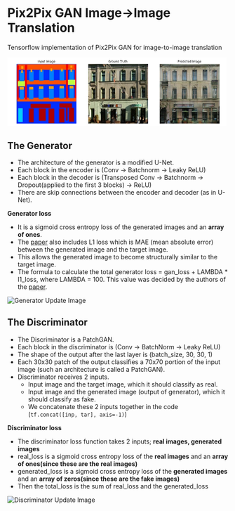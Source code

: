 # Pix2Pix GAN Image->Image Translation
Tensorflow implementation of Pix2Pix GAN for image-to-image translation

<img src="./output.PNG" width="500px"></img>

## The Generator ##
  * The architecture of the generator is a modified U-Net.
  * Each block in the encoder is (Conv -> Batchnorm -> Leaky ReLU)
  * Each block in the decoder is (Transposed Conv -> Batchnorm -> Dropout(applied to the first 3 blocks) -> ReLU)
  * There are skip connections between the encoder and decoder (as in U-Net).
  
  **Generator loss**
  * It is a sigmoid cross entropy loss of the generated images and an **array of ones**.
  * The [paper](https://arxiv.org/abs/1611.07004) also includes L1 loss which is MAE (mean absolute error) between the generated image and the target image.
  * This allows the generated image to become structurally similar to the target image.
  * The formula to calculate the total generator loss = gan_loss + LAMBDA * l1_loss, where LAMBDA = 100. This value was decided by the authors of the [paper](https://arxiv.org/abs/1611.07004).

![Generator Update Image](https://github.com/tensorflow/docs/blob/master/site/en/tutorials/generative/images/gen.png?raw=1)

## The Discriminator ##
  * The Discriminator is a PatchGAN.
  * Each block in the discriminator is (Conv -> BatchNorm -> Leaky ReLU)
  * The shape of the output after the last layer is (batch_size, 30, 30, 1)
  * Each 30x30 patch of the output classifies a 70x70 portion of the input image (such an architecture is called a PatchGAN).
  * Discriminator receives 2 inputs.
    * Input image and the target image, which it should classify as real.
    * Input image and the generated image (output of generator), which it should classify as fake.
    * We concatenate these 2 inputs together in the code (`tf.concat([inp, tar], axis=-1)`)
    
**Discriminator loss**
  * The discriminator loss function takes 2 inputs; **real images, generated images**
  * real_loss is a sigmoid cross entropy loss of the **real images** and an **array of ones(since these are the real images)**
  * generated_loss is a sigmoid cross entropy loss of the **generated images** and an **array of zeros(since these are the fake images)**
  * Then the total_loss is the sum of real_loss and the generated_loss   
  
![Discriminator Update Image](https://github.com/tensorflow/docs/blob/master/site/en/tutorials/generative/images/dis.png?raw=1)

